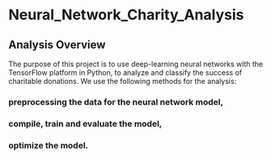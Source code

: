 # Neural_Network_Charity_Analysis

## Analysis Overview

The purpose of this project is to use deep-learning neural networks with the TensorFlow platform in Python, to analyze and classify the success of charitable donations.
We use the following methods for the analysis:

### preprocessing the data for the neural network model,
### compile, train and evaluate the model,
### optimize the model.
